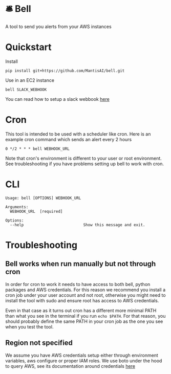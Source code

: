 # 🛎 Bell

A tool to send you alerts from your AWS instances

# Quickstart

Install

```
pip install git+https://github.com/MantisAI/bell.git
```

Use in an EC2 instance

```
bell SLACK_WEBHOOK
```

You can read how to setup a slack webbook [here](https://api.slack.com/incoming-webhooks)

# Cron

This tool is intended to be used with a scheduler like cron. Here is an example cron
command which sends an alert every 2 hours

```
0 */2 * * * bell WEBHOOK_URL
```

Note that cron's environment is different to your user or root environment. See troubleshooting
if you have problems setting up bell to work with cron.

# CLI

```
Usage: bell [OPTIONS] WEBHOOK_URL

Arguments:
  WEBHOOK_URL  [required]

Options:
  --help                          Show this message and exit.
```

# Troubleshooting

## Bell works when run manually but not through cron

In order for cron to work it needs to have access to both bell, python packages and AWS
credentials. For this reason we recommend you install a cron job under your user account
and not root, otherwise you might need to install the tool with sudo and ensure root has
access to AWS credentials.

Even in that case as it turns out cron has a different more minimal PATH
than what you see in the terminal if you run `echo $PATH`. For that reason, you should
probably define the same PATH in your cron job as the one you see when you test the
tool.

## Region not specified

We assume you have AWS credentials setup either through environment variables, aws configure
or proper IAM roles. We use boto under the hood to query AWS, see its documentation around
credentials [here](https://boto3.amazonaws.com/v1/documentation/api/latest/guide/credentials.html)
